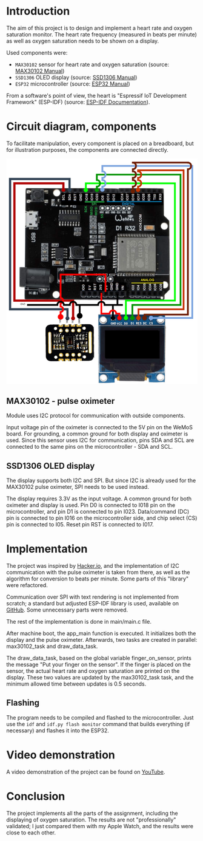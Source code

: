 # Introduction
The aim of this project is to design and implement a heart rate and oxygen saturation monitor. The heart rate frequency (measured in beats per minute) as well as oxygen saturation needs to be shown on a display.

Used components were:
- `MAX30102` sensor for heart rate and oxygen saturation (source: [MAX30102 Manual](https://www.analog.com/media/en/technical-documentation/data-sheets/max30102.pdf))
- `SSD1306` OLED display (source: [SSD1306 Manual](https://cdn-shop.adafruit.com/datasheets/SSD1306.pdf))
- `ESP32` microcontroller (source: [ESP32 Manual](https://www.espressif.com/sites/default/files/documentation/esp32_technical_reference_manual_en.pdf))

From a software's point of view, the heart is "Espressif IoT Development Framework" (ESP-IDF) (source: [ESP-IDF Documentation](espidf:docs)).

# Circuit diagram, components
To facilitate manipulation, every component is placed on a breadboard, but for illustration purposes, the components are connected directly.

![Circuit diagram](scheme.jpg)

## MAX30102 - pulse oximeter
Module uses I2C protocol for communication with outside components.

Input voltage pin of the oximeter is connected to the 5V pin on the WeMoS board. For grounding, a common ground for both display and oximeter is used. Since this sensor uses I2C for communication, pins SDA and SCL are connected to the same pins on the microcontroller - SDA and SCL.

## SSD1306 OLED display
The display supports both I2C and SPI. But since I2C is already used for the MAX30102 pulse oximeter, SPI needs to be used instead.

The display requires 3.3V as the input voltage. A common ground for both oximeter and display is used. Pin D0 is connected to I018 pin on the microcontroller, and pin D1 is connected to pin I023. Data/command (DC) pin is connected to pin I016 on the microcontroller side, and chip select (CS) pin is connected to I05. Reset pin RST is connected to I017.

# Implementation
The project was inspired by [Hacker.io](https://hackaday.io/project/164155-esp-heart-rate-monitor#j-discussions-title), and the implementation of I2C communication with the pulse oximeter is taken from there, as well as the algorithm for conversion to beats per minute. Some parts of this "library" were refactored.

Communication over SPI with text rendering is not implemented from scratch; a standard but adjusted ESP-IDF library is used, available on [GitHub](https://github.com/nopnop2002/esp-idf-ssd1306). Some unnecessary parts were removed.

The rest of the implementation is done in main/main.c file.

After machine boot, the app_main function is executed. It initializes both the display and the pulse oximeter. Afterwards, two tasks are created in parallel: max30102_task and draw_data_task.

The draw_data_task, based on the global variable finger_on_sensor, prints the message "Put your finger on the sensor". If the finger is placed on the sensor, the actual heart rate and oxygen saturation are printed on the display. These two values are updated by the max30102_task task, and the minimum allowed time between updates is 0.5 seconds.

## Flashing
The program needs to be compiled and flashed to the microcontroller. Just use the `idf` and `idf.py flash monitor` command that builds everything (if necessary) and flashes it into the ESP32.

# Video demonstration
A video demonstration of the project can be found on [YouTube](https://www.youtube.com/watch?v=KGk2CRs4Ns8).

# Conclusion
The project implements all the parts of the assignment, including the displaying of oxygen saturation. The results are not "professionally" validated; I just compared them with my Apple Watch, and the results were close to each other.


